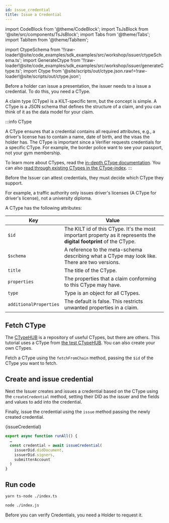 ```yaml
---
id: issue_credential
title: Issue a Credential
---
```


import CodeBlock from '@theme/CodeBlock';
import TsJsBlock from '@site/src/components/TsJsBlock';
import Tabs from '@theme/Tabs';
import TabItem from '@theme/TabItem';

import CtypeSchema from '!!raw-loader!@site/code_examples/sdk_examples/src/workshop/issuer/ctypeSchema.ts';
import GenerateCtype from '!!raw-loader!@site/code_examples/sdk_examples/src/workshop/issuer/generateCtype.ts';
import Ctype from '@site/scripts/out/ctype.json.raw!=!raw-loader!@site/scripts/out/ctype.json';

Before a holder can issue a presentation, the issuer needs to a issue a credential. To do this, you need a CType.

A claim type (CType) is a KILT-specific term, but the concept is simple.
A CType is a JSON schema that defines the structure of a claim, and you can think of it as the data model for your claim.

:::info CType

A CType ensures that a credential contains all required attributes, e.g., a driver's license has to contain a name, date of birth, and the visas the holder has.
The CType is important since a Verifier requests credentials for a specific CType.
For example, the border police want to see your passport, not your gym membership.

To learn more about CTypes, read the [in-depth CType documentation](/concepts/credentials/ctypes).
You can also [read through existing CTypes in the CType-index](https://github.com/KILTprotocol/ctype-index).
:::

Before the <span className="label-role issuer">Issuer</span> can attest credentials, they must decide which CType they support.

For example, a traffic authority only issues driver's licenses (A CType for driver's license), not a university diploma.

A CType has the following attributes:

| Key          | Value                                                                                                                                                               |
| -------------| ------------------------------------------------------------------------------------------------------------------------------------------------------------------- |
| `$id`        | The KILT id of this CType. It's the most important property as it represents the **digital footprint** of the CType.                                               |
| `$schema`    | A reference to the meta-schema describing what a CType may look like. There are two versions.                                                              |
| `title`      | The title of the CType.                                                                                                                                             |
| `properties` | The properties that a claim conforming to this CType may have.                                                                                                      |
| `type` | Type is an object for all CTypes.                                                                                                  |
| `additionalProperties` | The default is false. This restricts unwanted properties in a claim.                                                                                                      |

## Fetch CType

The [CTypeHUB](https://ctypehub.galaniprojects.de) is a repository of useful CTypes, but there are others. This tutorial uses a CType from [the test CTypeHUB](https://test.ctypehub.galaniprojects.de). You can also create your own CTypes.

Fetch a CType using the `fetchFromChain` method, passing the `$id` of the CType you want to fetch.

## Create and issue credential

Next the Issuer creates and issues a credential based on the CType using the `createCredential` method, setting their DID as the issuer and the fields and values to add into the credential.

Finally, issue the credential using the `issue` method passing the newly created credential.

<TsJsBlock>
  {issueCredential}
</TsJsBlock>

<TsJsBlock>

```typescript
export async function runAll() {
  …
  const credential = await issueCredential(
    issuerDid.didDocument,
    issuerDid.signers,
    submitterAccount
  )
}
```

</TsJsBlock>

## Run code

<Tabs groupId="ts-js-choice">
  <TabItem value='ts' label='Typescript' default>

  ```bash
  yarn ts-node ./index.ts
  ```

  </TabItem>
  <TabItem value='js' label='Javascript' default>

  ```bash
  node ./index.js
  ```

  </TabItem>
</Tabs>

Before you can verify Credentials, you need a <span className="label-role holder">Holder</span> to request it.